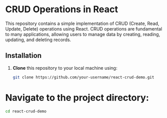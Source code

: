 # CRUD Operations in React

This repository contains a simple implementation of CRUD (Create, Read, Update, Delete) operations using React. CRUD operations are fundamental to many applications, allowing users to manage data by creating, reading, updating, and deleting records.

## Installation

1. **Clone** this repository to your local machine using:

   ```sh
   git clone https://github.com/your-username/react-crud-demo.git
    ```
# Navigate to the project directory:
   ``` bash
cd react-crud-demo
  ```
